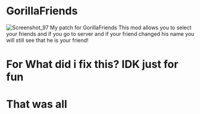 # GorillaFriends
![Screenshot_97](https://github.com/user-attachments/assets/a2849f2e-e645-492c-8b34-5d39832ab2db)
My patch for GorillaFriends
This mod allows you to select your friends and if you go to server and if your friend changed his name you will still see that he is your friend!




# For What did i fix this? IDK just for fun
# That was all
